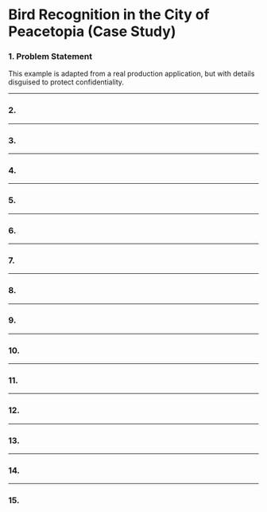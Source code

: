 # Bird Recognition in the City of Peacetopia (Case Study)

### 1. Problem Statement
This example is adapted from a real production application, but with details disguised to protect confidentiality.


---
### 2.

---

### 3.

---

### 4.

---
### 5.

---
### 6.

---
### 7.

---
### 8.

---
### 9.

---
### 10. 

---
### 11. 

---
### 12. 

---
### 13. 

---
### 14. 

---
### 15. 

